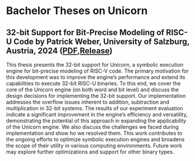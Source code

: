 # Bachelor Theses on Unicorn


## 32-bit Support for Bit-Precise Modeling of RISC-U Code by Patrick Weber, University of Salzburg, Austria, 2024 ([PDF](https://github.com/cksystemsgroup/unicorn/blob/main/theses/bachelor_thesis_weber.pdf),[Release](https://github.com/cksystemsgroup/unicorn/commit/1d77ed2dac08f1263d4f5f21a3b84a84047cacb8))

This thesis presents the 32-bit support for Unicorn, a symbolic execution engine for bit-precise modeling of RISC-V code. The primary motivation for this development was to improve the engine’s performance and extend its capabilities
to execute 32-bit RISC-U binaries. To this end, we cover the core of the Unicorn engine (on both word and bit level) and discuss the design decisions for implementing the 32-bit support. Our implementation addresses the overflow issues
inherent to addition, subtraction and multiplication in 32-bit systems. The results of our experiment evaluation indicate a significant improvement in the engine’s efficiency and versatility, demonstrating the potential of this approach 
in expanding the applicability of the Unicorn engine. We also discuss the challenges we faced during implementation and show ho we resolved them. This work contributes to the ongoing efforts to optimize symbolic execution engines and 
broadens the scope of their utility in various computing environments. Future work may explore further optimizations and support for other binary types.
